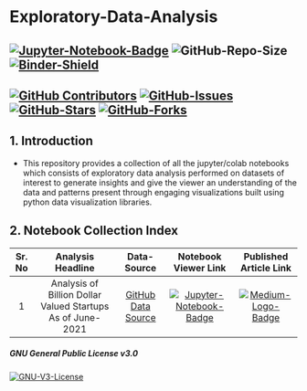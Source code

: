 # Exploratory-Data-Analysis  
[![Jupyter-Notebook-Badge](https://img.shields.io/badge/Jupyter-F37626.svg?&style=for-the-badge&logo=Jupyter&logoColor=white)](https://jupyter.org/) ![GitHub-Repo-Size](https://img.shields.io/github/repo-size/strikersps/Exploratory-Data-Analysis?color=%23FF0000&style=for-the-badge) [![Binder-Shield](https://mybinder.org/badge_logo.svg)](https://mybinder.org/v2/gh/strikersps/Exploratory-Data-Analysis/HEAD)  
-------------------------------------------------------------------
[![GitHub Contributors](https://img.shields.io/github/contributors/strikersps/Exploratory-Data-Analysis)](https://github.com/strikersps/Exploratory-Data-Analysis/graphs/contributors) [![GitHub-Issues](https://img.shields.io/github/issues/strikersps/Exploratory-Data-Analysis?style=flat-square)](https://github.com/strikersps/Exploratory-Data-Analysis/issues) [![GitHub-Stars](https://img.shields.io/github/stars/strikersps/Exploratory-Data-Analysis?style=flat-square)](https://github.com/strikersps/Exploratory-Data-Analysis/stargazers) [![GitHub-Forks](https://img.shields.io/github/stars/strikersps/Exploratory-Data-Analysis?style=flat-square)](https://github.com/strikersps/Exploratory-Data-Analysis/network/members)  
-------------------------------------------------------------------
## **1. Introduction**

- This repository provides a collection of all the jupyter/colab notebooks which consists of exploratory data analysis performed on datasets of interest to generate insights and give the viewer an understanding of the data and patterns present through engaging visualizations built using python data visualization libraries.

## **2. Notebook Collection Index**  
|Sr. No| Analysis Headline | Data-Source | Notebook Viewer Link | Published Article Link|  
|:-----:|:----------------------:|:----------------:|:-----------------:|:------------------:|  
1 | Analysis of Billion Dollar Valued Startups As of June-2021 |[GitHub Data Source](https://github.com/strikersps/Exploratory-Data-Analysis/tree/main/Analysis-of-Startups-As-of-June-2021/Datasets) | [![Jupyter-Notebook-Badge](	https://img.shields.io/badge/Jupyter-F37626.svg?&style=for-the-badge&logo=Jupyter&logoColor=white)](https://nbviewer.org/github/strikersps/Exploratory-Data-Analysis/blob/main/Analysis-of-Startups-As-of-June-2021/unicorn_startups_exploratory_analysis_june_2021.ipynb)| [![Medium-Logo-Badge](https://img.shields.io/badge/Medium-12100E?style=for-the-badge&logo=medium&logoColor=white)](https://medium.com/analytics-vidhya/analysis-of-startup-industry-as-of-june-2021-683e1b213a5c)  

##### GNU General Public License v3.0 
[![GNU-V3-License](https://img.shields.io/github/license/strikersps/Exploratory-Data-Analysis?color=red&style=for-the-badge)](https://github.com/strikersps/Exploratory-Data-Analysis/blob/main/LICENSE)  
